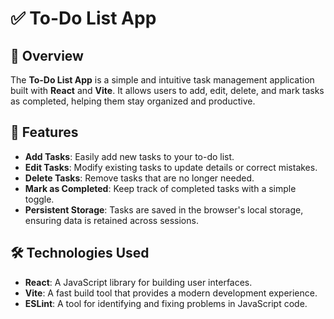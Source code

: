 <!-- # React + Vite

This template provides a minimal setup to get React working in Vite with HMR and some ESLint rules.

Currently, two official plugins are available:

- [@vitejs/plugin-react](https://github.com/vitejs/vite-plugin-react/blob/main/packages/plugin-react) uses [Babel](https://babeljs.io/) for Fast Refresh
- [@vitejs/plugin-react-swc](https://github.com/vitejs/vite-plugin-react/blob/main/packages/plugin-react-swc) uses [SWC](https://swc.rs/) for Fast Refresh

## Expanding the ESLint configuration

If you are developing a production application, we recommend using TypeScript with type-aware lint rules enabled. Check out the [TS template](https://github.com/vitejs/vite/tree/main/packages/create-vite/template-react-ts) for information on how to integrate TypeScript and [`typescript-eslint`](https://typescript-eslint.io) in your project. -->

# ✅ To-Do List App

## 📌 Overview

The **To-Do List App** is a simple and intuitive task management application built with **React** and **Vite**. It allows users to add, edit, delete, and mark tasks as completed, helping them stay organized and productive.

## 🚀 Features

- **Add Tasks**: Easily add new tasks to your to-do list.
- **Edit Tasks**: Modify existing tasks to update details or correct mistakes.
- **Delete Tasks**: Remove tasks that are no longer needed.
- **Mark as Completed**: Keep track of completed tasks with a simple toggle.
- **Persistent Storage**: Tasks are saved in the browser's local storage, ensuring data is retained across sessions.

## 🛠️ Technologies Used

- **React**: A JavaScript library for building user interfaces.
- **Vite**: A fast build tool that provides a modern development experience.
- **ESLint**: A tool for identifying and fixing problems in JavaScript code.


